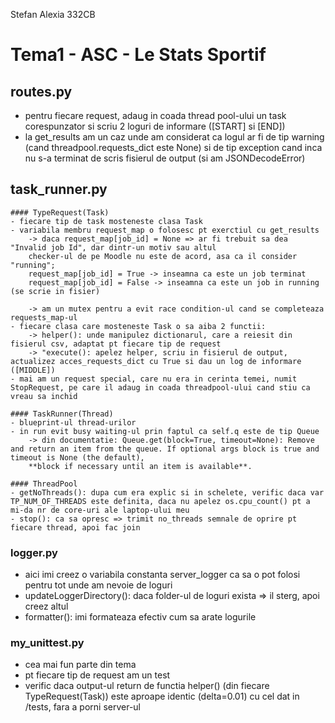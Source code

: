 Stefan Alexia
332CB

# Tema1 - ASC - Le Stats Sportif

## routes.py
- pentru fiecare request, adaug in coada thread pool-ului un task corespunzator si scriu 2 loguri de informare ([START] si [END])
- la get_results am un caz unde am considerat ca logul ar fi de tip warning (cand threadpool.requests_dict este None) si de tip exception cand
inca nu s-a terminat de scris fisierul de output (si am JSONDecodeError)


## task_runner.py

    #### TypeRequest(Task)
    - fiecare tip de task mosteneste clasa Task
    - variabila membru request_map o folosesc pt exerctiul cu get_results
        -> daca request_map[job_id] = None => ar fi trebuit sa dea "Invalid job Id", dar dintr-un motiv sau altul
        checker-ul de pe Moodle nu este de acord, asa ca il consider "running";
        request_map[job_id] = True -> inseamna ca este un job terminat
        request_map[job_id] = False -> inseamna ca este un job in running (se scrie in fisier)
    
        -> am un mutex pentru a evit race condition-ul cand se completeaza requests_map-ul
    - fiecare clasa care mosteneste Task o sa aiba 2 functii:
        -> helper(): unde manipulez dictionarul, care a reiesit din fisierul csv, adaptat pt fiecare tip de request
        -> "execute(): apelez helper, scriu in fisierul de output, actualizez acces_requests_dict cu True si dau un log de informare ([MIDDLE])
    - mai am un request special, care nu era in cerinta temei, numit StopRequest, pe care il adaug in coada threadpool-ului cand stiu ca vreau sa inchid

    #### TaskRunner(Thread)
    - blueprint-ul thread-urilor
    - in run evit busy waiting-ul prin faptul ca self.q este de tip Queue
        -> din documentatie: Queue.get(block=True, timeout=None): Remove and return an item from the queue. If optional args block is true and timeout is None (the default),
        **block if necessary until an item is available**.

    #### ThreadPool
    - getNoThreads(): dupa cum era explic si in schelete, verific daca var TP_NUM_OF_THREADS este definita, daca nu apelez os.cpu_count() pt a mi-da nr de core-uri ale laptop-ului meu
    - stop(): ca sa opresc => trimit no_threads semnale de oprire pt fiecare thread, apoi fac join


### logger.py
- aici imi creez o variabila constanta server_logger ca sa o pot folosi pentru tot unde am nevoie de loguri
- updateLoggerDirectory(): daca folder-ul de loguri exista => il sterg, apoi creez altul
- formatter(): imi formateaza efectiv cum sa arate logurile

### my_unittest.py
- cea mai fun parte din tema
- pt fiecare tip de request am un test
- verific daca output-ul return de functia helper() (din fiecare TypeRequest(Task)) este aproape identic (delta=0.01) cu cel dat in /tests, fara a porni server-ul







